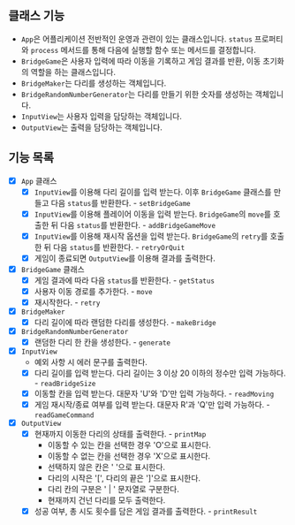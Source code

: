 ## 클래스 기능

- `App`은 어플리케이션 전반적인 운영과 관련이 있는 클래스입니다. `status` 프로퍼티와 `process` 메서드를 통해 다음에 실행할 함수 또는 메서드를 결정합니다.
- `BridgeGame`은 사용자 입력에 따라 이동을 기록하고 게임 결과를 반환, 이동 초기화의 역할을 하는 클래스입니다.
- `BridgeMaker`는 다리를 생성하는 객체입니다.
- `BridgeRandomNumberGenerator`는 다리를 만들기 위한 숫자를 생성하는 객체입니다.
- `InputView`는 사용자 입력을 담당하는 객체입니다.
- `OutputView`는 출력을 담당하는 객체입니다.

## 기능 목록

- [x] `App` 클래스
  - [x] `InputView`를 이용해 다리 길이를 입력 받는다. 이후 `BridgeGame` 클래스를 만들고 다음 `status`를 반환한다. - `setBridgeGame`
  - [x] `InputView`를 이용해 플레이어 이동을 입력 받는다. `BridgeGame`의 `move`를 호출한 뒤 다음 `status`를 반환한다. - `addBridgeGameMove`
  - [x] `InputView`를 이용해 재시작 옵션을 입력 받는다. `BridgeGame`의 `retry`를 호출한 뒤 다음 `status`를 반환한다. - `retryOrQuit`
  - [x] 게임이 종료되면 `OutputView`를 이용해 결과를 출력한다.
- [x] `BridgeGame` 클래스
  - [x] 게임 결과에 따라 다음 `status`를 반환한다. - `getStatus`
  - [x] 사용자 이동 경로를 추가한다. - `move`
  - [x] 재시작한다. - `retry`
- [x] `BridgeMaker`
  - [x] 다리 길이에 따라 랜덤한 다리를 생성한다. - `makeBridge`
- [x] `BridgeRandomNumberGenerator`
  - [x] 랜덤한 다리 한 칸을 생성한다. - `generate`
- [x] `InputView`
  - 예외 사항 시 에러 문구를 출력한다.
  - [x] 다리 길이를 입력 받는다. 다리 길이는 3 이상 20 이하의 정수만 입력 가능하다. - `readBridgeSize`
  - [x] 이동할 칸을 입력 받는다. 대문자 'U'와 'D'만 입력 가능하다. - `readMoving`
  - [x] 게임 재시작/종료 여부를 입력 받는다. 대문자 R'과 'Q'만 입력 가능하다. - `readGameCommand`
- [x] `OutputView`
  - [x] 현재까지 이동한 다리의 상태를 출력한다. - `printMap`
    - 이동할 수 있는 칸을 선택한 경우 'O'으로 표시한다.
    - 이동할 수 없는 칸을 선택한 경우 'X'으로 표시한다.
    - 선택하지 않은 칸은 ' '으로 표시한다.
    - 다리의 시작은 '[', 다리의 끝은 ']'으로 표시한다.
    - 다리 칸의 구분은 ' | ' 문자열로 구분한다.
    - 현재까지 건넌 다리를 모두 출력한다.
  - [x] 성공 여부, 총 시도 횟수를 담은 게임 결과를 출력한다. - `printResult`
